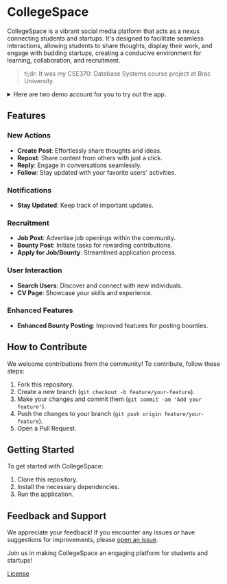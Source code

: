 # CollegeSpace

CollegeSpace is a vibrant social media platform that acts as a nexus connecting students and startups. It's designed to facilitate seamless interactions, allowing students to share thoughts, display their work, and engage with budding startups, creating a conducive environment for learning, collaboration, and recruitment.

> tl;dr: It was my CSE370: Database Systems course project at Brac University.

<details>
<summary>Here are two demo account for you to try out the app.</summary>

|           Username           |           Password           |   Role    |
| :--------------------------: | :--------------------------: | :-------: |
|    `mike.adams@email.com`    |    `mike.adams@email.com`    | Recruiter |
| `lucas.thompson@example.com` | `lucas.thompson@example.com` |  Student  |

</details>

## Features

### New Actions

- **Create Post**: Effortlessly share thoughts and ideas.
- **Repost**: Share content from others with just a click.
- **Reply**: Engage in conversations seamlessly.
- **Follow**: Stay updated with your favorite users' activities.

### Notifications

- **Stay Updated**: Keep track of important updates.

### Recruitment

- **Job Post**: Advertise job openings within the community.
- **Bounty Post**: Initiate tasks for rewarding contributions.
- **Apply for Job/Bounty**: Streamlined application process.

### User Interaction

- **Search Users**: Discover and connect with new individuals.
- **CV Page**: Showcase your skills and experience.

### Enhanced Features

- **Enhanced Bounty Posting**: Improved features for posting bounties.

## How to Contribute

We welcome contributions from the community! To contribute, follow these steps:

1. Fork this repository.
2. Create a new branch (`git checkout -b feature/your-feature`).
3. Make your changes and commit them (`git commit -am 'Add your feature'`).
4. Push the changes to your branch (`git push origin feature/your-feature`).
5. Open a Pull Request.

## Getting Started

To get started with CollegeSpace:

1. Clone this repository.
2. Install the necessary dependencies.
3. Run the application.

## Feedback and Support

We appreciate your feedback! If you encounter any issues or have suggestions for improvements, please [open an issue](issues).

Join us in making CollegeSpace an engaging platform for students and startups!

[License](LICENSE)
